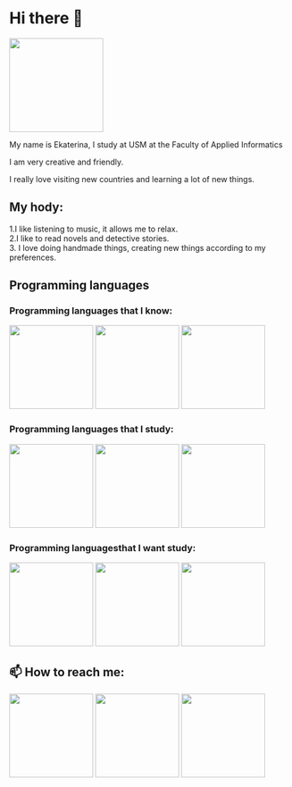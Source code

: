 # Hi there 👋
<img src="https://imgur.com/fVVzEjQ.png"  heigth="263" width="168">

My name is Ekaterina, I study at USM at the Faculty of Applied Informatics

I am very creative and friendly.

I really love visiting new countries and learning a lot of new things.

## My hody:
1.I like listening to music, it allows me to relax.  
2.I like to read novels and detective stories.  
3. I love doing handmade things, creating new things according to my preferences.  
## Programming languages
### Programming languages ​​that I know:
<img src="https://imgur.com/nO0W2YI.png" heigth="150" width="150"> <img src="https://imgur.com/hL5IO01.png" heigth="150" width="150"> <img src="https://imgur.com/svDK9B3.png" heigth="150" width="150">
### Programming languages ​​that I study:
<img src="https://imgur.com/aGUPUMI.png" heigth="150" width="150"> <img src="https://imgur.com/JPRneTU.png" heigth="150" width="150"> <img src="https://imgur.com/l2z3pOy.png" heigth="150" width="150">
### Programming languages ​​that I want study:
<img src="https://imgur.com/FAZUMvi.png" heigth="150" width="150"> <img src="https://imgur.com/XUgCev3.png" heigth="150" width="150"> <img src="https://imgur.com/vUrFfEn.png" heigth="150" width="150">

## 📫 How to reach me:
<img src="https://imgur.com/2AgkQxh.png" heigth="150" width="150"> <img src="https://imgur.com/Ynsl7S9.png" heigth="150" width="150"> <img src="https://imgur.com/zlD34Z3.png" heigth="150" width="150">

